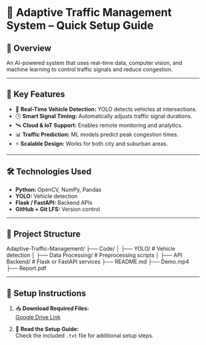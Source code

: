 # 🚦 Adaptive Traffic Management System – Quick Setup Guide

## 📌 Overview
An AI-powered system that uses real-time data, computer vision, and machine learning to control traffic signals and reduce congestion.

---

## 🎯 Key Features
- 🚗 **Real-Time Vehicle Detection:** YOLO detects vehicles at intersections.
- 🕒 **Smart Signal Timing:** Automatically adjusts traffic signal durations.
- 🛰️ **Cloud & IoT Support:** Enables remote monitoring and analytics.
- 📊 **Traffic Prediction:** ML models predict peak congestion times.
- ⚡ **Scalable Design:** Works for both city and suburban areas.

---

## 🛠️ Technologies Used
- **Python:** OpenCV, NumPy, Pandas
- **YOLO:** Vehicle detection
- **Flask / FastAPI:** Backend APIs
- **GitHub + Git LFS:** Version control

---

## 📁 Project Structure
Adaptive-Traffic-Management/
├── Code/
│ ├── YOLO/ # Vehicle detection
│ ├── Data Processing/ # Preprocessing scripts
│ ├── API Backend/ # Flask or FastAPI services
├── README.md
├── Demo.mp4
├── Report.pdf


---

## 📌 Setup Instructions

1. 📥 **Download Required Files:**  
   [Google Drive Link](https://drive.google.com/file/d/15vO1Oinw9GDFGZ1fxcRSS_X9cMZ7fm6c/view?usp=drivesdk)

2. 📝 **Read the Setup Guide:**  
   Check the included `.txt` file for additional setup steps.
